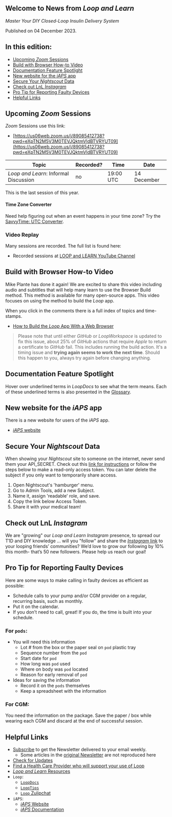 ## Welcome to News from&nbsp;_<span translate="no">Loop and Learn</span>_

_Master Your DIY Closed-Loop Insulin Delivery System_

Published on 04 December 2023.

## In this edition:

* [Upcoming *Zoom* Sessions](#upcoming-zoom-sessions)
* [Build with Browser How-to Video](#build-with-browser-how-to-video)
* [Documentation Feature Spotlight](#documentation-feature-spotlight)
* [New website for the *iAPS* app](#new-website-for-the-iaps-app)
* [Secure Your *Nightscout* Data](#secure-your-nightscout-data)
* [Check out LnL *Instagram*](#check-out-lnl-instagram)
* [Pro Tip for Reporting Faulty Devices](#pro-tip-for-reporting-faulty-devices)
* [Helpful Links](#helpful-links)

## Upcoming *Zoom* Sessions

*Zoom* Sessions use this link:

* [https://us06web.zoom.us/j/89085412738?pwd=eXpTN2M5V3M0TEVJQktmVldBTVRYUT09](https://us06web.zoom.us/j/89085412738?pwd=eXpTN2M5V3M0TEVJQktmVldBTVRYUT09)

| Topic | Recorded? | Time | Date |
| - | - | - | - |
| _<span translate="no">Loop and Learn</span>_: Informal Discussion | no | 19:00 UTC | 14 December |

This is the last session of this year.

#### Time Zone Converter

Need help figuring out when an event happens in your time zone? Try the [SavvyTime: UTC Converter](https://savvytime.com/converter/utc).

### Video Replay

Many sessions are recorded. The full list is found here:

* Recorded sessions at&nbsp;[<span translate="no">LOOP and LEARN</span>&nbsp;YouTube Channel](https://www.youtube.com/c/loopandlearn)

## Build with Browser How-to Video

Mike Plante has done it again! We are excited to share this video including audio and subtitles that will help many learn to use the Browser Build method. This method is available for many open-source apps. This video focuses on using the method to build the *Loop* app.

When you click in the comments there is a full index of topics and time-stamps.

* [How to Build the *Loop* App With a Web Browser](https://www.youtube.com/watch?v=kiu5ho0MTW8)

> Please note that until either *GitHub* or *LoopWorkspace* is updated to fix this issue, about 25% of *GitHub* actions that require *Apple* to return a certificate to *GitHub* fail. This includes running the build action. It's a timing issue and **trying again seems to work the next time**. Should this happen to you, always try again before changing anything.

## Documentation Feature Spotlight

Hover over underlined terms in&nbsp;_<span translate="no">LoopDocs</span>_&nbsp;to see what the term means. Each of these underlined terms is also presented in the [Glossary](https://loopkit.github.io/loopdocs/faqs/glossary/).

## New website for the *iAPS* app

There is a new website for users of the *iAPS* app.

* [*iAPS* website](https://www.iaps-app.org/)

## Secure Your *Nightscout* Data

When showing your *Nightscout* site to someone on the internet, never send them your API_SECRET. Check out this [link for instructions](https://nightscout.github.io/nightscout/security/#create-a-token) or follow the steps below to make a read-only access token. You can later delete the subject if you only want to temporarily share access.

1. Open Nightscout's 'hamburger' menu.
1. Go to Admin Tools, add a new Subject.
1. Name it, assign 'readable' role, and save.
1. Copy the link below Access Token.
1. Share it with your medical team!

## Check out LnL *Instagram*

We are "growing" our&nbsp;_<span translate="no">Loop and Learn</span>_&nbsp;*Instagram* presence, to spread our T1D and DIY knowledge ... will you "follow" and share the [*Instagram* link](https://www.instagram.com/loopandlearn/?igshid=YmMyMTA2M2Y%3D) to your looping friends’ communities? We’d love to grow our following by 10% this month- that’s 50 new followers. Please help us reach our goal!

## Pro Tip for Reporting Faulty Devices

Here are some ways to make calling in faulty devices as efficient as possible:

* Schedule calls to your pump and/or CGM provider on a regular, recurring basis, such as monthly. 
* Put it on the calendar. 
* If you don’t need to call, great! If you do, the time is built into your schedule.

### For <code>pods</code>:
* You will need this information
    * Lot # from the box or the paper seal on <code>pod</code> plastic tray
    * Sequence number from the <code>pod</code>
    * Start date for <code>pod</code>
    * How long was <code>pod</code> used
    * Where on body was <code>pod</code> located
    * Reason for early removal of <code>pod</code>
* Ideas for saving the information
    * Record it on the <code>pods</code> themselves
    * Keep a spreadsheet with the information

### For CGM:

You need the information on the package. Save the paper / box while wearing each CGM and discard at the end of successful session.

## Helpful Links

* [Subscribe](https://www.loopandlearn.org/newsletter-signup/) to get the Newsletter delivered to your email weekly.
    * Some articles in the [original Newsletter](https://www.loopandlearn.org/2022/10/19/loop-and-learn-newsletter/) are not reproduced here
* [Check for Updates](https://www.loopandlearn.org/version-updates/)
* [Find a Health Care Provider who will support your use of&nbsp;<span translate="no">Loop</span>](https://www.loopandlearn.org/hcp-recommendations/)
* [_<span translate="no">Loop and Learn</span>_&nbsp;Resources](https://www.loopandlearn.org/resources/)
* <code>Loop</code>:
    * [`LoopDocs`](https://loopkit.github.io/loopdocs/)
    * [`LoopTips`](https://loopkit.github.io/looptips/)
    * [`Loop` Zulipchat](https://loop.zulipchat.com/)
* <code>iAPS</code>:
    * [*iAPS* Website](https://www.iaps-app.org/)
    * [*iAPS* Documentation](https://iaps.readthedocs.io/en/main/)

